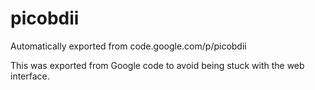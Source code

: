 # picobdii
Automatically exported from code.google.com/p/picobdii

This was exported from Google code to avoid being stuck with the web interface.
